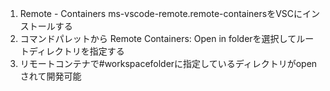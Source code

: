 1. Remote - Containers ms-vscode-remote.remote-containersをVSCにインストールする
2. コマンドパレットから Remote Containers: Open in folderを選択してルートディレクトリを指定する
3. リモートコンテナで#workspacefolderに指定しているディレクトリがopenされて開発可能

